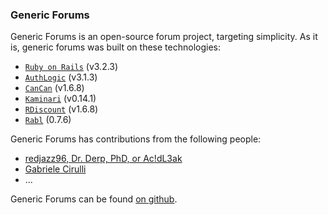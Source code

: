 ### Generic Forums ###
Generic Forums is an open-source forum project, targeting simplicity.	As it is, generic forums was built on these technologies:

- [`Ruby on Rails`][rails] (v3.2.3)
- [`AuthLogic`][authlogic] (v3.1.3)
- [`CanCan`][cancan] (v1.6.8)
- [`Kaminari`][kaminari] (v0.14.1)
- [`RDiscount`][rdiscount] (v1.6.8)
- [`Rabl`][rabl] (0.7.6)

Generic Forums has contributions from the following people:

- [redjazz96, Dr. Derp, PhD, or Ac!dL3ak](https://github.com/redjazz96/)
- [Gabriele Cirulli](http://www.gabrielecirulli.com/)
- ...

Generic Forums can be found [on github][gf].

[rails]: http://rubyonrails.org/
[authlogic]: https://github.com/binarylogic/authlogic
[cancan]: https://github.com/ryanb/cancan
[kaminari]: https://github.com/amatsuda/kaminari
[rdiscount]: https://github.com/rtomayko/rdiscount
[rabl]: https://github.com/nesquena/rabl
[gf]: https://github.com/redjazz96/generic-forums

